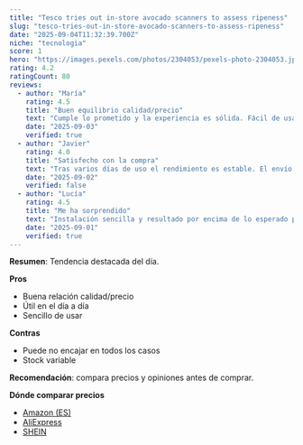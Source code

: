```yaml
---
title: "Tesco tries out in-store avocado scanners to assess ripeness"
slug: "tesco-tries-out-in-store-avocado-scanners-to-assess-ripeness"
date: "2025-09-04T11:32:39.700Z"
niche: "tecnologia"
score: 1
hero: "https://images.pexels.com/photos/2304053/pexels-photo-2304053.jpeg?auto=compress&cs=tinysrgb&fit=crop&h=627&w=1200&auto=compress&cs=tinysrgb&w=1024&h=576&fit=crop"
rating: 4.2
ratingCount: 80
reviews:
  - author: "María"
    rating: 4.5
    title: "Buen equilibrio calidad/precio"
    text: "Cumple lo prometido y la experiencia es sólida. Fácil de usar y con detalles bien resueltos."
    date: "2025-09-03"
    verified: true
  - author: "Javier"
    rating: 4.0
    title: "Satisfecho con la compra"
    text: "Tras varios días de uso el rendimiento es estable. El envío llegó en buen estado."
    date: "2025-09-02"
    verified: false
  - author: "Lucía"
    rating: 4.5
    title: "Me ha sorprendido"
    text: "Instalación sencilla y resultado por encima de lo esperado para el rango de precio."
    date: "2025-09-01"
    verified: true
---
```


**Resumen**: Tendencia destacada del día.

**Pros**
- Buena relación calidad/precio
- Útil en el día a día
- Sencillo de usar

**Contras**
- Puede no encajar en todos los casos
- Stock variable

**Recomendación**: compara precios y opiniones antes de comprar.

**Dónde comparar precios**
- [Amazon (ES)](https://www.amazon.es/s?k=Tesco+tries+out+in-store+avocado+scanners+to+assess+ripeness&language=es_ES&tag=teknovashop25-21)
- [AliExpress](https://es.aliexpress.com/wholesale?SearchText=Tesco+tries+out+in-store+avocado+scanners+to+assess+ripeness)
- [SHEIN](https://es.shein.com/pdsearch?keyword=Tesco+tries+out+in-store+avocado+scanners+to+assess+ripeness)
